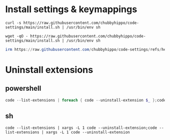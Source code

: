 # Install settings & keymappings
```shell
curl -s https://raw.githubusercontent.com/chubbyhippo/code-settings/main/install.sh | /usr/bin/env sh
```
```shell
wget -qO - https://raw.githubusercontent.com/chubbyhippo/code-settings/main/install.sh | /usr/bin/env sh
```
```powershell
irm https://raw.githubusercontent.com/chubbyhippo/code-settings/refs/heads/main/install.ps1 | iex
```
# Uninstall extensions
## powershell
```powershell
code --list-extensions | foreach { code --uninstall-extension $_ };code --list-extensions | foreach { code --uninstall-extension $_ }
```
## sh
```shell
code --list-extensions | xargs -L 1 code --uninstall-extension;code --list-extensions | xargs -L 1 code --uninstall-extension
```
